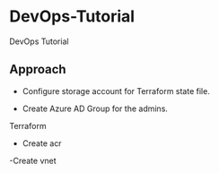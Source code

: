 # DevOps-Tutorial
DevOps Tutorial


## Approach

- Configure storage account for Terraform state file.

- Create Azure AD Group for the admins.

Terraform
- Create acr

-Create vnet
